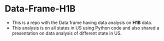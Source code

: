 # Data-Frame-H1B
- This is a repo with the Data frame having data analysis on **H1B** data.
- This analysis is on all states in US using Python code and also shared a presentation on data analysis of different state in US. 
